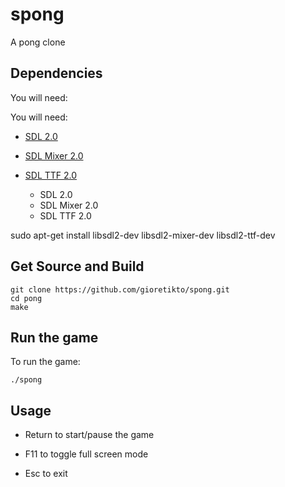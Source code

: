 # spong

A pong clone

## Dependencies

You will need:

You will need:

+ [SDL 2.0](https://www.libsdl.org/)
+ [SDL Mixer 2.0](http://www.libsdl.org/projects/SDL_mixer/)
+ [SDL TTF 2.0](https://www.libsdl.org/projects/SDL_ttf/)

  -  SDL 2.0
  -  SDL Mixer 2.0
  -  SDL TTF 2.0


sudo apt-get install libsdl2-dev libsdl2-mixer-dev libsdl2-ttf-dev

## Get Source and Build

```
git clone https://github.com/gioretikto/spong.git
cd pong
make
```

## Run the game

To run the game:

`./spong`

## Usage

- Return to start/pause the game

- F11 to toggle full screen mode

- Esc to exit
